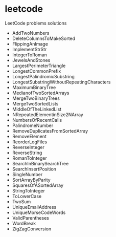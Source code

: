 # leetcode
LeetCode problems solutions

- AddTwoNumbers
- DeleteColumnsToMakeSorted
- FlippingAnImage
- ImplementStrStr
- IntegerToRoman
- JewelsAndStones
- LargestPerimeterTriangle
- LongestCommonPrefix
- LongestPalindromicSubstring
- LongestSubstringWithoutRepeatingCharacters
- MaximumBinaryTree
- MedianofTwoSortedArrays
- MergeTwoBinaryTrees
- MergeTwoSortedLists
- MiddleOfTheLinkedList
- NRepeatedElementinSize2NArray
- NumbersOfRecentCalls
- PalindromeNumber
- RemoveDuplicatesFromSortedArray
- RemoveElement
- ReorderLogFiles
- ReverseInteger
- ReverseString
- RomanToInteger
- SearchInBinarySearchTree
- SearchInsertPosition
- SingleNumber
- SortArrayByParity
- SquaresOfASortedArray
- StringToInteger
- ToLowerCase
- TwoSum
- UniqueEmailAddress
- UniqueMorseCodeWords
- ValidParentheses
- WordBreak
- ZigZagConversion
